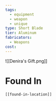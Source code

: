 ```yaml
---
tags:
  - equipment
  - weapon
  - unique
type: Short Blade
tier: Aluminum
fabricators:
  - Weapons
cost:
---
```

![[Denira's Gift.png]]
# Found In
```meta-bind-embed
[[found-in-location]]
```